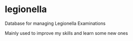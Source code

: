 # legionella
Database for managing Legionella Examinations

Mainly used to improve my skills and learn some new ones
